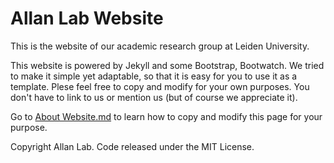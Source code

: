 # Allan Lab Website

This is the website of our academic research group at Leiden University.

This website is powered by Jekyll and some Bootstrap, Bootwatch. We tried to make it simple yet adaptable, so that it is easy for you to use it as a template. Plese feel free to copy and modify for your own purposes.  You don't have to link to us or mention us (but of course we appreciate it).

Go to [About Website.md](http://www.allanlab.org/aboutwebsite.html) to learn how to copy and modify this page for your purpose. 


Copyright Allan Lab. Code released under the MIT License.

